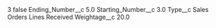 <?xml version="1.0" encoding="UTF-8"?>
<CustomMetadata xmlns="http://soap.sforce.com/2006/04/metadata" xmlns:xsi="http://www.w3.org/2001/XMLSchema-instance" xmlns:xsd="http://www.w3.org/2001/XMLSchema">
    <label>3</label>
    <protected>false</protected>
    <values>
        <field>Ending_Number__c</field>
        <value xsi:type="xsd:double">5.0</value>
    </values>
    <values>
        <field>Starting_Number__c</field>
        <value xsi:type="xsd:double">3.0</value>
    </values>
    <values>
        <field>Type__c</field>
        <value xsi:type="xsd:string">Sales Orders Lines Received</value>
    </values>
    <values>
        <field>Weightage__c</field>
        <value xsi:type="xsd:double">20.0</value>
    </values>
</CustomMetadata>
